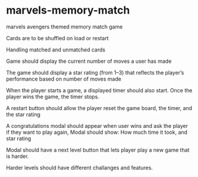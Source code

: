 # marvels-memory-match
marvels avengers themed memory match game

Cards are to be shuffled on load or restart

Handling matched and unmatched cards

Game should display the current number of moves a user has made

The game should display a star rating (from 1–3) that reflects the player’s performance based on number of moves made

When the player starts a game, a displayed timer should also start. Once the player wins the game, the timer stops.

A restart button should allow the player reset the game board, the timer, and the star rating

A congratulations modal should appear when user wins and ask the player if they want to play again, Modal should show: How much time it took, and star rating

Modal should have a next level button that lets player play a new game that is harder.

Harder levels should have different challanges and features.

